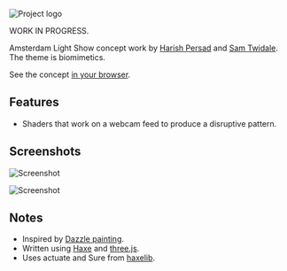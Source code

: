 ![Project logo](screenshots/amsterdam_light_show?raw=true "Amsterdam Light Show Logo")

WORK IN PROGRESS.

Amsterdam Light Show concept work by [Harish Persad](http://harishpersad.tumblr.com/) and [Sam Twidale](http://samcodes.co.uk/code/). The theme is biomimetics.

See the concept [in your browser](http://tw1ddle.github.io/Amsterdam-Light-Show-2016/).

## Features ##
* Shaders that work on a webcam feed to produce a disruptive pattern.

## Screenshots ##

![Screenshot](screenshots/concept1.png?raw=true "Amsterdam Light Show Concept Screenshot 1")

![Screenshot](screenshots/concept2.png?raw=true "Amsterdam Light Show Concept Screenshot Screenshot 2")

## Notes ##
* Inspired by [Dazzle painting](https://en.wikipedia.org/wiki/Dazzle_camouflage).
* Written using [Haxe](http://haxe.org/) and [three.js](http://threejs.org/).
* Uses actuate and Sure from [haxelib](http://lib.haxe.org/).